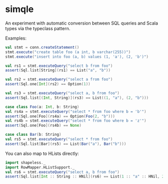 simqle
======

An experiment with automatic conversion between SQL queries and Scala types
via the typeclass pattern.

Examples:

```scala
val stmt = conn.createStatement()
stmt.execute("create table foo (a int, b varchar(255))")
stmt.execute("insert into foo (a, b) values (1, 'a'), (2, 'b')")

val rs1 = stmt.executeQuery("select b from foo")
assert(Sql.list[String](rs1) == List("a", "b"))

val rs2 = stmt.executeQuery("select a from foo")
assert(Sql.one[Int](rs2) == Option(1))

val rs3 = stmt.executeQuery("select a, b from foo")
assert(Sql.list[(Int, String)](rs3) == List((1, "a"), (2, "b")))

case class Foo(a: Int, b: String)
val rs4a = stmt.executeQuery("select * from foo where b = 'b'")
assert(Sql.one[Foo](rs4a) == Option(Foo(2, "b")))
val rs4b = stmt.executeQuery("select * from foo where b = 'z'")
assert(Sql.one[Foo](rs4b) == None)

case class Bar(b: String)
val rs5 = stmt.executeQuery("select * from foo")
assert(Sql.list[Bar](rs5) == List(Bar("a"), Bar("b")))
```

You can also map to HLists directly:

```scala
import shapeless._
import RowMapper.HListSupport._
val rs6 = stmt.executeQuery("select a, b from foo")
assert(Sql.list[Int :: String :: HNil](rs6) == List(1 :: "a" :: HNil, 2 :: "b" :: HNil))
```
